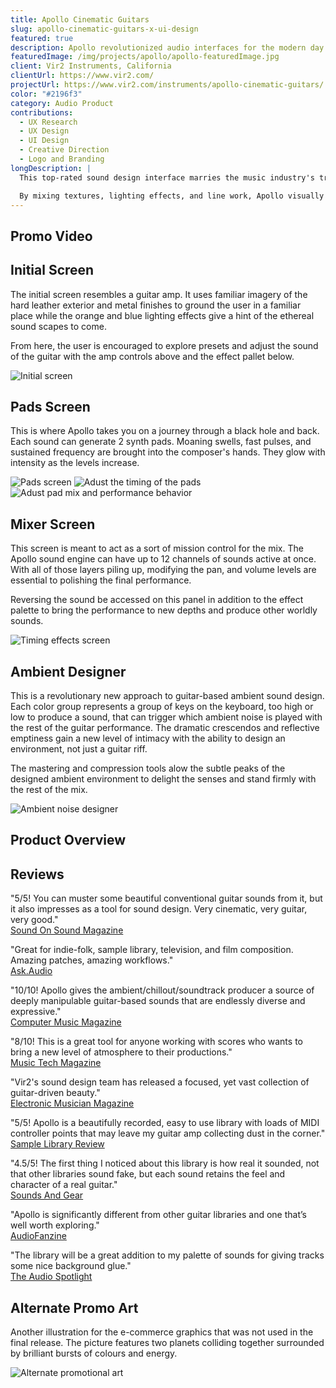 ```yaml
---
title: Apollo Cinematic Guitars
slug: apollo-cinematic-guitars-x-ui-design
featured: true
description: Apollo revolutionized audio interfaces for the modern day composer.
featuredImage: /img/projects/apollo/apollo-featuredImage.jpg
client: Vir2 Instruments, California
clientUrl: https://www.vir2.com/
projectUrl: https://www.vir2.com/instruments/apollo-cinematic-guitars/
color: "#2196f3"
category: Audio Product
contributions:
  - UX Research
  - UX Design
  - UI Design
  - Creative Direction
  - Logo and Branding
longDescription: |
  This top-rated sound design interface marries the music industry's traditional vintage analog look with a modern UI experience.

  By mixing textures, lighting effects, and line work, Apollo visually evokes the familiarity of a guitar amp with flat design to create a truly unique experience.
---
```


## Promo Video

<YouTube id="bDPC_T_pZwc" />

## Initial Screen

The initial screen resembles a guitar amp. It uses familiar imagery of the hard leather exterior and metal finishes to ground the user in a familiar place while the orange and blue lighting effects give a hint of the ethereal sound scapes to come.

From here, the user is encouraged to explore presets and adjust the sound of the guitar with the amp controls above and the effect pallet below.

![Initial screen](/img/projects/apollo/apollo-init-screen.jpg)

## Pads Screen

This is where Apollo takes you on a journey through a black hole and back. Each sound can generate 2 synth pads. Moaning swells, fast pulses, and sustained frequency are brought into the composer's hands. They glow with intensity as the levels increase.

![Pads screen](/img/projects/apollo/apollo-pads.jpg)
![Adust the timing of the pads](/img/projects/apollo/apollo-time-adjust.jpg)
![Adust pad mix and performance behavior](/img/projects/apollo/apollo-pad-mixer.jpg)

## Mixer Screen

This screen is meant to act as a sort of mission control for the mix. The Apollo sound engine can have up to 12 channels of sounds active at once. With all of those layers piling up, modifying the pan, and volume levels are essential to polishing the final performance.

Reversing the sound be accessed on this panel in addition to the effect palette to bring the performance to new depths and produce other worldly sounds.

![Timing effects screen](/img/projects/apollo/apollo-mixer.jpg)

## Ambient Designer

This is a revolutionary new approach to guitar-based ambient sound design. Each color group represents a group of keys on the keyboard, too high or low to produce a sound, that can trigger which ambient noise is played with the rest of the guitar performance. The dramatic crescendos and reflective emptiness gain a new level of intimacy with the ability to design an environment, not just a guitar riff.

The mastering and compression tools alow the subtle peaks of the designed ambient environment to delight the senses and stand firmly with the rest of the mix.

![Ambient noise designer](/img/projects/apollo/apollo-ambient-designer.jpg)

## Product Overview

<YouTube id="ANKCB0zy1D4" />

## Reviews

"5/5! You can muster some beautiful conventional guitar sounds from it, but it also impresses as a tool for sound design. Very cinematic, very guitar, very good." <br/>
[Sound On Sound Magazine](http://www.bigfishaudio.com/review.html?513846)

"Great for indie-folk, sample library, television, and film composition. Amazing patches, amazing workflows." <br/>
[Ask.Audio](http://www.bigfishaudio.com/review.html?513860)

"10/10! Apollo gives the ambient/chillout/soundtrack producer a source of deeply manipulable guitar-based sounds that are endlessly diverse and expressive." <br/>
[Computer Music Magazine](http://www.bigfishaudio.com/review.html?513837)

"8/10! This is a great tool for anyone working with scores who wants to bring a new level of atmosphere to their productions." <br/>
[Music Tech Magazine](http://www.bigfishaudio.com/review.html?513839)

"Vir2's sound design team has released a focused, yet vast collection of guitar-driven beauty." <br/>
[Electronic Musician Magazine](http://www.bigfishaudio.com/review.html?513841)

"5/5! Apollo is a beautifully recorded, easy to use library with loads of MIDI controller points that may leave my guitar amp collecting dust in the corner." <br/>
[Sample Library Review](http://www.bigfishaudio.com/review.html?513827)

"4.5/5! The first thing I noticed about this library is how real it sounded, not that other libraries sound fake, but each sound retains the feel and character of a real guitar." <br/>
[Sounds And Gear](http://www.bigfishaudio.com/review.html?513829)

"Apollo is significantly different from other guitar libraries and one that’s well worth exploring." <br/>
[AudioFanzine](http://www.bigfishaudio.com/review.html?513847)

"The library will be a great addition to my palette of sounds for giving tracks some nice background glue." <br/>
[The Audio Spotlight](http://www.bigfishaudio.com/review.html?513867)

## Alternate Promo Art

Another illustration for the e-commerce graphics that was not used in the final release. The picture features two planets colliding together surrounded by brilliant bursts of colours and energy.

![Alternate promotional art](/img/projects/apollo/apollo-alt-art.jpg)
